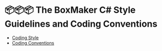 # 📦📦📦 The BoxMaker C# Style Guidelines and Coding Conventions

- [Coding Style](/docs/csharp/fundamentals/coding-style/coding-style.md)
- [Coding Conventions](/docs/csharp/fundamentals/coding-style/coding-conventions.md)
